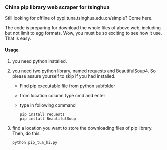 ### China pip library web scraper for tsinghua 

Still looking for offline of pypi.tuna.tsinghua.edu.cn/simple? 
Come here. 

The code is preparing for download the whole files of above web, including but not limit to egg formats. 
Wow, you must be so exciting to see how it use.
That is easy.

#### Usage
1. you need python installed. 

2. you need two python library, named requests and BeautifulSoup4. So please assure yourself to skip if you had installed.
	- Find pip executable file from python subfolder
	- from location column type cmd and enter
	- type in following command

		```Shell
		pip install requests
		pip install BeautifulSoup
		```

3. find a location you want to store the downloading files of pip library.
Then, do this.
	```Shell
	python pip_tua_hi.py
	```



